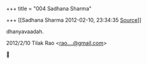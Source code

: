 +++
title = "004 Sadhana Sharma"

+++
[[Sadhana Sharma	2012-02-10, 23:34:35 [Source](https://groups.google.com/g/bvparishat/c/POSNou66aJ4)]]



dhanyavaadah.  
  

2012/2/10 Tilak Rao \<[rao....@gmail.com]()\>



